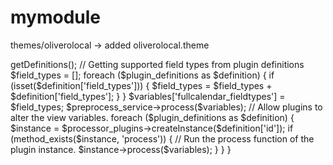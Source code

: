 # mymodule

themes/oliverolocal -> added oliverolocal.theme

<?php

/**
 * @file
 * Theme for Full Calendar views.
 */

/**
 * Implement fullcalendar view theme preprocess function.
 *
 * @param array $variables
 *   Template variables.
 */
function oliverolocal_preprocess_views_view_fullcalendar(array &$variables) {
  // Fullcalendar View preprocess service.
  // KG $preprocess_service = \Drupal::service('fullcalendar_view.view_preprocess');
  $preprocess_service = \Drupal::service('mymodule.fullcalendarview_preprocess');

  // View processor plugins.
  $processor_plugins = \Drupal::service('plugin.manager.fullcalendar_view_processor');
  // The list of available plugins:
  $plugin_definitions = $processor_plugins->getDefinitions();

  // Getting supported field types from plugin definitions
  $field_types = [];
  foreach ($plugin_definitions as $definition) {
    if (isset($definition['field_types'])) {
      $field_types = $field_types + $definition['field_types'];
    }
  }
  $variables['fullcalendar_fieldtypes'] = $field_types;

  $preprocess_service->process($variables);

  // Allow plugins to alter the view variables.
  foreach ($plugin_definitions as $definition) {
    $instance = $processor_plugins->createInstance($definition['id']);
    if (method_exists($instance, 'process')) {
      // Run the process function of the plugin instance.
      $instance->process($variables);
    }
  }

}
